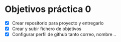 # Objetivos práctica 0

- [x] Crear repositorio para proyecto y entregarlo
- [x] Crear y subir fichero de objetivos
- [x] Configurar perfil de github tanto correo, nombre ..
